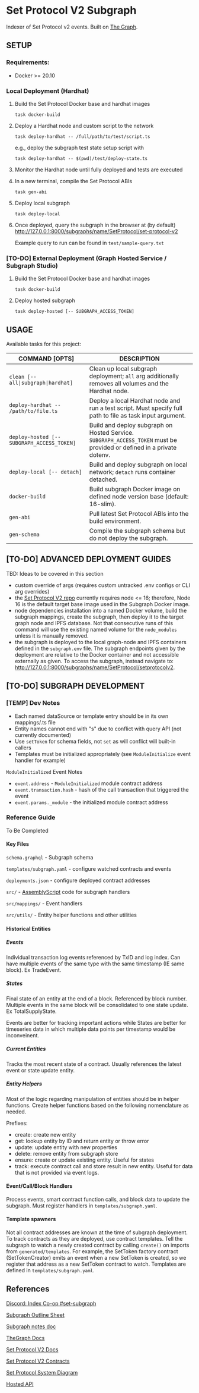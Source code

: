 # Set Protocol V2 Subgraph

Indexer of Set Protocol v2 events. Built on [The Graph](https://thegraph.com/).

<!--
[TO-DO] CONTENTS (herein or external):
- Tutorials
    - Deploy a local subgraph
    - Deploy a subgraph to Hosted Service
    - Deploy a subgraph to Subgraph Studio
- How-To Guides
    - Update the subgraph schema
    - Update the subgraph mappings
    - Test the subgraph locally
    - Set up a Postman query
- Technical Reference
    - Docker compose usage
    - Task usage
- Background Information
    - Schema structure
    - Query structure
-->

## SETUP

### Requirements:

- Docker >= 20.10

### Local Deployment (Hardhat)

1. Build the Set Protocol Docker base and hardhat images

    `task docker-build`

1. Deploy a Hardhat node and custom script to the network

    `task deploy-hardhat -- /full/path/to/test/script.ts`

    e.g., deploy the subgraph test state setup script with

    `task deploy-hardhat -- $(pwd)/test/deploy-state.ts`

1. Monitor the Hardhat node until fully deployed and tests are executed

1. In a new terminal, compile the Set Protocol ABIs

    `task gen-abi`

1. Deploy local subgraph

    `task deploy-local`

1. Once deployed, query the subgraph in the browser at (by default) http://127.0.0.1:8000/subgraphs/name/SetProtocol/set-protocol-v2

    Example query to run can be found in `test/sample-query.txt`

### [TO-DO] External Deployment (Graph Hosted Service / Subgraph Studio)

1. Build the Set Protocol Docker base and hardhat images

    `task docker-build`

1. Deploy hosted subgraph

    `task deploy-hosted [-- SUBGRAPH_ACCESS_TOKEN]`

## USAGE

Available tasks for this project:

| COMMAND [OPTS]                             | DESCRIPTION |
|--------------------------------------------|---------------------------------------------------------------------------------|
| `clean [-- all\|subgraph\|hardhat]`        | Clean up local subgraph deployment; `all` arg additionally removes all volumes and the Hardhat node. |
| `deploy-hardhat -- /path/to/file.ts`       | Deploy a local Hardhat node and run a test script. Must specify full path to file as task input argument. |
| `deploy-hosted [-- SUBGRAPH_ACCESS_TOKEN]` | Build and deploy subgraph on Hosted Service. `SUBGRAPH_ACCESS_TOKEN` must be provided or defined in a private dotenv. |
| `deploy-local [-- detach]`                 | Build and deploy subgraph on local network; `detach` runs container detached. |
| `docker-build`                             | Build subgraph Docker image on defined node version base (default: 16-slim). |
| `gen-abi`                                  | Pull latest Set Protocol ABIs into the build environment. |
| `gen-schema`                               | Compile the subgraph schema but do not deploy the subgraph. |

## [TO-DO] ADVANCED DEPLOYMENT GUIDES

TBD: Ideas to be covered in this section

- custom override of args (requires custom untracked .env configs or CLI arg overrides)
- the [Set Protocol V2 repo](https://github.com/SetProtocol/set-protocol-v2.git) currently requires node <= 16; therefore, Node 16 is the default target base image used in the Subgraph Docker image.
- node dependencies installation into a named Docker volume, build the subgraph mappings, create the subgraph, then deploy it to the target graph node and IPFS database. Not that consecutive runs of this command will use the existing named volume for the `node_modules` unless it is manually removed.
- the subgraph is deployed to the local graph-node and IPFS containers defined in the `subgraph.env` file. The subgraph endpoints given by the deployment are relative to the Docker container and not accessible externally as given. To access the subgraph, instead navigate to: http://127.0.0.1:8000/subgraphs/name/SetProtocol/setprotocolv2.

## [TO-DO] SUBGRAPH DEVELOPMENT

### [TEMP] Dev Notes

- Each named dataSource or template entry should be in its own mappings/<entity>.ts file
- Entity names cannot end with "s" due to conflict with query API (not currently documented)
- Use `setToken` for schema fields, not `set` as will conflict will built-in callers
- Templates must be initialized appropriately (see `ModuleInitialize` event handler for example)


`ModuleInitialized` Event Notes
- `event.address` - `ModuleInitialized` module contract address
- `event.transaction.hash` - hash of the call transaction that triggered the event
- `event.params._module` - the initialized module contract address


### Reference Guide

To Be Completed

#### Key Files

`schema.graphql` - Subgraph schema

`templates/subgraph.yaml` - configure watched contracts and events

`deployments.json` - configure deployed contract addresses

`src/` - [AssemblyScript](https://www.assemblyscript.org) code for subgraph handlers

`src/mappings/` - Event handlers

`src/utils/` - Entity helper functions and other utilities

#### Historical Entities

##### Events

Individual transaction log events referenced by TxID and log index. Can have multiple events of the same type with the same timestamp (IE same block). Ex TradeEvent.

##### States

Final state of an entity at the end of a block. Referenced by block number. Multiple events in the same block will be consolidated to one state update. Ex TotalSupplyState.

Events are better for tracking important actions while States are better for timeseries data in which multiple data points per timestamp would be inconveinent.

##### Current Entities

Tracks the most recent state of a contract. Usually references the latest event or state update entity.

##### Entity Helpers

Most of the logic regarding manipulation of entities should be in helper functions. Create helper functions based on the following nomenclature as needed.

Prefixes:

- create: create new entity
- get: lookup entity by ID and return entity or throw error
- update: update entity with new properties
- delete: remove entity from subgraph store
- ensure: create or update existing entity. Useful for states
- track: execute contract call and store result in new entity. Useful for data that is not provided via event logs.

#### Event/Call/Block Handlers

Process events, smart contract function calls, and block data to update the subgraph. Must register handlers in `templates/subgraph.yaml`.

#### Template spawners

Not all contract addresses are known at the time of subgraph deployment. To track contracts as they are deployed, use contract templates.
Tell the subgraph to watch a newly created contract by calling `create()` on imports from `generated/templates`. For example, the SetToken factory contract (SetTokenCreator) emits an event when a new SetToken is created, so we register that address as a new SetToken contract to watch. Templates are defined in `templates/subgraph.yaml`.

## References

[Discord: Index Co-op #set-subgraph](https://discord.gg/8FYPP7ebbw)

[Subgraph Outline Sheet](https://docs.google.com/spreadsheets/d/1I3sk1kvfCPnnrUUCiBa35DZneeTx0vtGk04B-rKCJVE/edit?usp=sharing)

[Subgraph notes doc](https://docs.google.com/document/d/1inFbQiskHoEKaNYdaHx69-quy8Y2xIva6N3673qw2jA/edit)

[TheGraph Docs](https://thegraph.com/docs/)

[Set Protocol V2 Docs](https://docs.tokensets.com/)

[Set Protocol V2 Contracts](https://github.com/SetProtocol/set-protocol-v2)

[Set Protocol System Diagram](https://drive.google.com/file/d/15ETEqxkjkR29GmWH4gg4ob_OW9lb_Nly/view)

[Hosted API](https://thegraph.com/explorer/subgraph/desert-defi/setprotocolv2)

